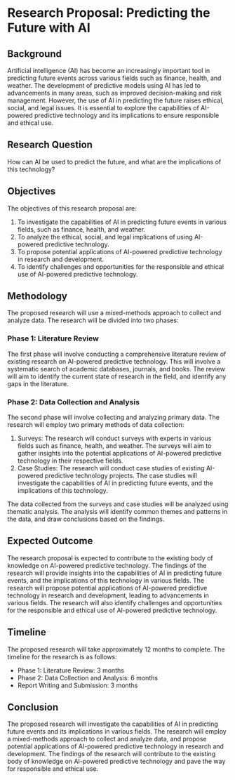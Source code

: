 # Research Proposal: Predicting the Future with AI

## Background

Artificial intelligence (AI) has become an increasingly important tool in predicting future events across various fields such as finance, health, and weather. The development of predictive models using AI has led to advancements in many areas, such as improved decision-making and risk management. However, the use of AI in predicting the future raises ethical, social, and legal issues. It is essential to explore the capabilities of AI-powered predictive technology and its implications to ensure responsible and ethical use.

## Research Question

How can AI be used to predict the future, and what are the implications of this technology?

## Objectives

The objectives of this research proposal are:

1. To investigate the capabilities of AI in predicting future events in various fields, such as finance, health, and weather.
2. To analyze the ethical, social, and legal implications of using AI-powered predictive technology.
3. To propose potential applications of AI-powered predictive technology in research and development.
4. To identify challenges and opportunities for the responsible and ethical use of AI-powered predictive technology.

## Methodology

The proposed research will use a mixed-methods approach to collect and analyze data. The research will be divided into two phases:

### Phase 1: Literature Review

The first phase will involve conducting a comprehensive literature review of existing research on AI-powered predictive technology. This will involve a systematic search of academic databases, journals, and books. The review will aim to identify the current state of research in the field, and identify any gaps in the literature.

### Phase 2: Data Collection and Analysis

The second phase will involve collecting and analyzing primary data. The research will employ two primary methods of data collection:

1. Surveys: The research will conduct surveys with experts in various fields such as finance, health, and weather. The surveys will aim to gather insights into the potential applications of AI-powered predictive technology in their respective fields.
2. Case Studies: The research will conduct case studies of existing AI-powered predictive technology projects. The case studies will investigate the capabilities of AI in predicting future events, and the implications of this technology.

The data collected from the surveys and case studies will be analyzed using thematic analysis. The analysis will identify common themes and patterns in the data, and draw conclusions based on the findings.

## Expected Outcome

The research proposal is expected to contribute to the existing body of knowledge on AI-powered predictive technology. The findings of the research will provide insights into the capabilities of AI in predicting future events, and the implications of this technology in various fields. The research will propose potential applications of AI-powered predictive technology in research and development, leading to advancements in various fields. The research will also identify challenges and opportunities for the responsible and ethical use of AI-powered predictive technology.

## Timeline

The proposed research will take approximately 12 months to complete. The timeline for the research is as follows:

- Phase 1: Literature Review: 3 months
- Phase 2: Data Collection and Analysis: 6 months
- Report Writing and Submission: 3 months

## Conclusion

The proposed research will investigate the capabilities of AI in predicting future events and its implications in various fields. The research will employ a mixed-methods approach to collect and analyze data, and propose potential applications of AI-powered predictive technology in research and development. The findings of the research will contribute to the existing body of knowledge on AI-powered predictive technology and pave the way for responsible and ethical use.
